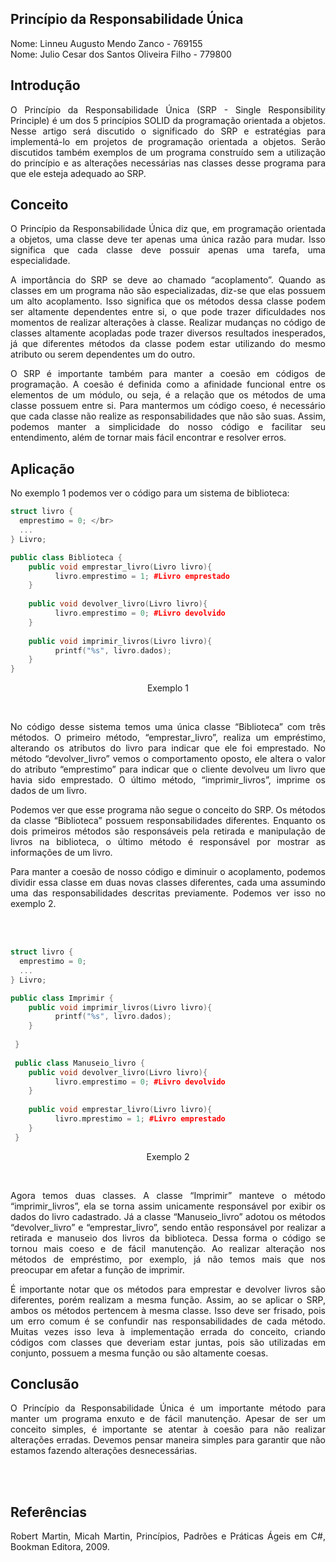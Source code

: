## Princípio da Responsabilidade Única
<p align="justify"> Nome: Linneu Augusto Mendo Zanco - 769155 </br>
Nome: Julio Cesar dos Santos Oliveira Filho - 779800
 </p>
 
## Introdução
<p align="justify"> O Princípio da Responsabilidade Única (SRP - Single Responsibility Principle) é um dos 5 princípios SOLID da programação orientada a objetos. 
Nesse artigo será discutido o significado do SRP e estratégias para implementá-lo em projetos de programação orientada a objetos. 
Serão discutidos também exemplos de um programa construído sem a utilização do princípio e as alterações necessárias nas classes desse programa para que ele esteja adequado ao SRP.
</p>

## Conceito
<p align="justify"> O Princípio da Responsabilidade Única diz que, em programação orientada a objetos, uma classe deve ter apenas uma única razão para mudar. Isso significa que cada classe deve possuir apenas uma tarefa, uma especialidade.</p>
<p align="justify"> A importância do SRP se deve ao chamado “acoplamento”. Quando as classes em um programa não são especializadas, diz-se que elas possuem um alto acoplamento. Isso significa que os métodos dessa classe podem ser altamente dependentes entre si, o que pode trazer dificuldades nos momentos de realizar alterações à classe. Realizar mudanças no código de classes altamente acopladas pode trazer diversos resultados inesperados, já que diferentes métodos da classe podem estar utilizando do mesmo atributo ou serem dependentes um do outro.</p>
<p align="justify"> O SRP é importante também para manter a coesão em códigos de programação. A coesão é definida como a afinidade funcional entre os elementos de um módulo, ou seja, é a relação que os métodos de uma classe possuem entre si. Para mantermos um código coeso, é necessário que cada classe não realize as responsabilidades que não são suas. Assim, podemos manter a simplicidade do nosso código e facilitar seu entendimento, além de tornar mais fácil encontrar e resolver erros.
</p>

## Aplicação
No exemplo 1 podemos ver o código para um sistema de biblioteca:


~~~C++
struct livro {
  emprestimo = 0; </br>
  ...
} Livro;

public class Biblioteca {
    public void emprestar_livro(Livro livro){
          livro.emprestimo = 1; #Livro emprestado
    }
    
    public void devolver_livro(Livro livro){
          livro.emprestimo = 0; #Livro devolvido
    }
    
    public void imprimir_livros(Livro livro){
          printf("%s", livro.dados);
    }
}
~~~

<p align="center">Exemplo 1</p></br>
<p align="justify">No código desse sistema temos uma única classe “Biblioteca” com três métodos. O primeiro método, “emprestar_livro”, realiza um empréstimo, alterando os atributos do livro para indicar que ele foi emprestado. No método “devolver_livro” vemos o comportamento oposto, ele altera o valor do atributo “emprestimo” para indicar que o cliente devolveu um livro que havia sido emprestado. O último método, “imprimir_livros”, imprime os dados de um livro.</p>
<p align="justify">Podemos ver que esse programa não segue o conceito do SRP. Os métodos da classe “Biblioteca” possuem responsabilidades diferentes. Enquanto os dois primeiros métodos são responsáveis pela retirada e manipulação de livros na biblioteca, o último método é responsável por mostrar as informações de um livro.</p>
<p align="justify">Para manter a coesão de nosso código e diminuir o acoplamento, podemos dividir essa classe em duas novas classes diferentes, cada uma assumindo uma das responsabilidades descritas previamente. Podemos ver isso no exemplo 2.
</p></br></br>

~~~C++
struct livro {
  emprestimo = 0;
  ...
} Livro;

public class Imprimir {
    public void imprimir_livros(Livro livro){
          printf("%s", livro.dados);
    }
    
 }
 
 public class Manuseio_livro {
    public void devolver_livro(Livro livro){
          livro.emprestimo = 0; #Livro devolvido
    }
    
    public void emprestar_livro(Livro livro){
          livro.mprestimo = 1; #Livro emprestado
    }
 }
~~~
<p align="center">Exemplo 2</p></br>
<p align="justify">Agora temos duas classes. A classe “Imprimir” manteve o método “imprimir_livros”, ela se torna assim unicamente responsável por exibir os dados do livro cadastrado. Já a classe “Manuseio_livro” adotou os métodos “devolver_livro” e “emprestar_livro”, sendo então responsável por realizar a retirada e manuseio dos livros da biblioteca. Dessa forma o código se tornou mais coeso e de fácil manutenção. Ao realizar alteração nos métodos de empréstimo, por exemplo, já não temos mais que nos preocupar em afetar a função de imprimir.</p>
<p align="justify">É importante notar que os métodos para emprestar e devolver livros são diferentes, porém realizam a mesma função. Assim, ao se aplicar o SRP, ambos os métodos pertencem à mesma classe. Isso deve ser frisado, pois um erro comum é se confundir nas responsabilidades de cada método. Muitas vezes isso leva à implementação errada do conceito, criando códigos com classes que deveriam estar juntas, pois são utilizadas em conjunto, possuem a mesma função ou são altamente coesas. 
</p>

## Conclusão
<p align="justify">O Princípio da Responsabilidade Única é um importante método para manter um programa enxuto e de fácil manutenção. Apesar de ser um conceito simples, é importante se atentar à coesão para não realizar alterações erradas. Devemos pensar maneira simples para garantir que não estamos fazendo alterações desnecessárias.
</p>
</br></br>

## Referências
<p align="justify">
Robert Martin, Micah Martin, Princípios, Padrões e Práticas Ágeis em C#,  Bookman Editora, 2009.
</p>
